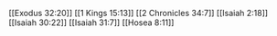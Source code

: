 [[Exodus 32:20]]
[[1 Kings 15:13]]
[[2 Chronicles 34:7]]
[[Isaiah 2:18]]
[[Isaiah 30:22]]
[[Isaiah 31:7]]
[[Hosea 8:11]]
